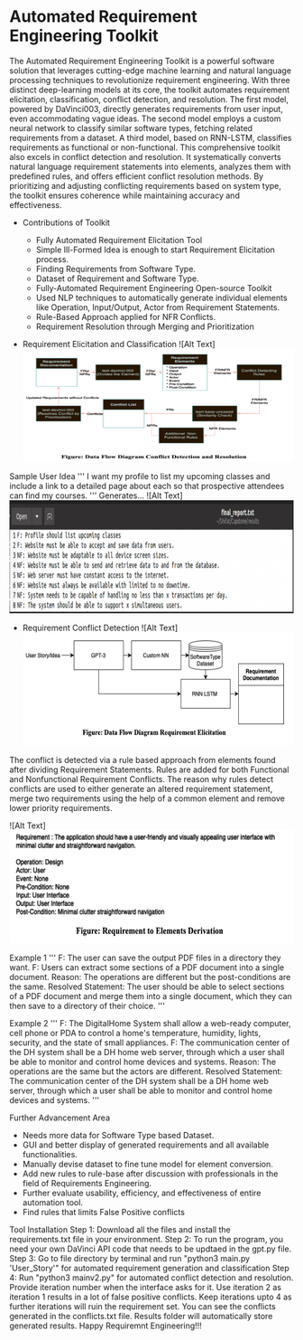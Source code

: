 # Automated Requirement Engineering Toolkit

The Automated Requirement Engineering Toolkit is a powerful software solution that leverages cutting-edge machine learning and natural language processing techniques to revolutionize requirement engineering. With three distinct deep-learning models at its core, the toolkit automates requirement elicitation, classification, conflict detection, and resolution. The first model, powered by DaVinci003, directly generates requirements from user input, even accommodating vague ideas. The second model employs a custom neural network to classify similar software types, fetching related requirements from a dataset. A third model, based on RNN-LSTM, classifies requirements as functional or non-functional. This comprehensive toolkit also excels in conflict detection and resolution. It systematically converts natural language requirement statements into elements, analyzes them with predefined rules, and offers efficient conflict resolution methods. By prioritizing and adjusting conflicting requirements based on system type, the toolkit ensures coherence while maintaining accuracy and effectiveness.

* Contributions of Toolkit
  * Fully Automated Requirement Elicitation Tool
  * Simple Ill-Formed Idea is enough to start Requirement Elicitation process.
  * Finding Requirements from Software Type.
  * Dataset of Requirement and Software Type.
  * Fully-Automated Requirement Engineering Open-source Toolkit
  * Used NLP techniques to automatically generate individual elements like Operation, Input/Output, Actor from Requirement Statements.
  * Rule-Based Approach applied for NFR Conflicts.
  * Requirement Resolution through Merging and Prioritization

* Requirement Elicitation and Classification
![Alt Text]<img src="images/pic2.png" alt="Example Image" width="800" height="200">


Sample User Idea
'''
I want my profile to list my upcoming classes and include a link to a detailed page about each so that prospective attendees can find my courses.
'''
Generates...
![Alt Text]<img src="images/pic1.png" alt="Example Image" width="800" height="200">


* Requirement Conflict Detection
![Alt Text]<img src="images/pic3.png" alt="Example Image" width="800" height="200">


The conflict is detected via a rule based approach from elements found after dividing Requirement Statements. Rules are added for both Functional and Nonfunctional Requirement Conflicts. The reason why rules detect conflicts are used to either generate an altered requirement statement, merge two requirements using the help of a common element and remove lower priority requirements.


![Alt Text]<img src="images/pic4.png" alt="Example Image" width="800" height="200">

Example 1
'''
F: The user can save the output PDF files in a directory they want.
F: Users can extract some sections of a PDF document into a single document.
Reason: The operations are different but the post-conditions are the same.
Resolved Statement: The user should be able to select sections of a PDF document and merge them into a single document, which they can then save to a directory of their choice.
'''

Example 2
'''
F: The DigitalHome System shall allow a web-ready computer, cell phone or PDA to control a home's temperature, humidity, lights, security, and the state of small appliances.
F: The communication center of the DH system shall be a DH home web server, through which a user shall be able to monitor and control home devices and systems.
Reason: The operations are the same but the actors are different.
Resolved Statement: The communication center of the DH system shall be a DH home web server, through which a user shall be able to monitor and control home devices and systems.
'''

Further Advancement Area
- Needs more data for Software Type based Dataset.
- GUI and better display of generated requirements and all available functionalities.
- Manually devise dataset to fine tune model for element conversion.
- Add new rules to rule-base after discussion with professionals in the field of Requirements Engineering.
- Further evaluate usability, efficiency, and effectiveness of entire automation tool.
- Find rules that limits False Positive conflicts

Tool Installation
Step 1: Download all the files and install the requirements.txt file in your environment.
Step 2: To run the program, you need your own DaVinci API code that needs to be updtaed in the gpt.py file.
Step 3: Go to file directory by terminal and run "python3 main.py 'User_Story'" for automated requirement generation and classification
Step 4: Run "python3 mainv2.py" for automated conflict detection and resolution. Provide iteration number when the interface asks for it. Use iteration 2 as iteration 1 results in a lot of false positive conflicts. Keep iterations upto 4 as further iterations will ruin the requirement set.
You can see the conflicts generated in the conflicts.txt file. 
Results folder will automatically store generated results.
Happy Requiremnt Engineering!!!
